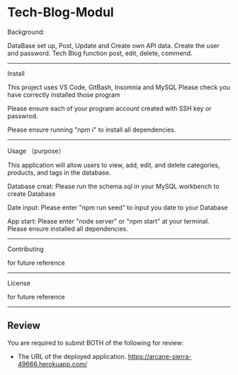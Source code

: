 # Tech-Blog-Modul

Background:

DataBase set up, Post, Update and Create own API data. Create the user and password. Tech Blog function post, edit, delete, commend.

---

Install

This project uses VS Code, GitBash, Insomnia and MySQL Please check you have correctly installed those program

Please ensure each of your program account created with SSH key or passwrod.

Please ensure running "npm i" to install all dependencies.

---

Usage （purpose）

This application will allow users to view, add, edit, and delete categories, products, and tags in the database.

Database creat: Please run the schema.sql in your MySQL workbench to create Database

Date input: Please enter "npm run seed" to input you date to your Database

App start: Please enter "node server" or "npm start" at your terminal. Please ensure installed all dependencies.

---

Contributing

for future reference

---

License

for future reference

---

## Review

You are required to submit BOTH of the following for review:

- The URL of the deployed application.
  https://arcane-sierra-49666.herokuapp.com/
